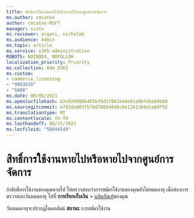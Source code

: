 ```yaml
---
title: สิทธิ์การใช้งานหายไปหรือหายไปจากศูนย์การจัดการ
ms.author: cmcatee
author: cmcatee-MSFT
manager: scotv
ms.reviewer: argani, nicholak
ms.audience: Admin
ms.topic: article
ms.service: o365-administration
ROBOTS: NOINDEX, NOFOLLOW
localization_priority: Priority
ms.collection: Adm_O365
ms.custom:
- commerce_licensing
- "9003038"
- "5800"
ms.date: 08/05/2021
ms.openlocfilehash: b2e9290806465bf0d1f862ed4e91a9bfd6a84b88
ms.sourcegitcommit: e781da003fb7b878854846cbe12b13b9dca8df92
ms.translationtype: MT
ms.contentlocale: th-TH
ms.lasthandoff: 08/31/2021
ms.locfileid: "58844549"
---
```

# <a name="license-missing-or-disappears-from-the-admin-center"></a>สิทธิ์การใช้งานหายไปหรือหายไปจากศูนย์การจัดการ

ถ้าสิทธิ์การใช้งานของคุณหายไป ให้ตรวจสอบว่าการสมัครใช้งานของคุณยังไม่หมดอายุ เมื่อต้องการตรวจสอบวันหมดอายุ ไปที่ **การเรียกเก็บเงิน**  >  [ผลิตภัณฑ์](https://go.microsoft.com/fwlink/p/?linkid=842054)ของคุณ

วันหมดอายุจะปรากฏในคอลัมน์ **สถานะ** การสมัครใช้งาน
